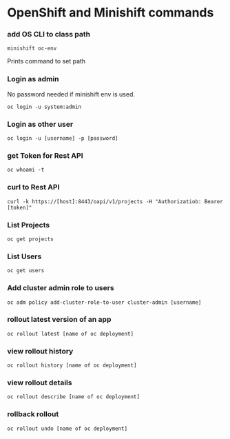 # OpenShift and Minishift commands 
### add OS CLI to class path
```
minishift oc-env
```
Prints command to set path
### Login as admin
No password needed if minishift env is used.
```
oc login -u system:admin
```
### Login as other user
```
oc login -u [username] -p [password]
```
### get Token for Rest API
```
oc whoami -t
```
### curl to Rest API
```
curl -k https://[host]:8443/oapi/v1/projects -H "Authorizatiob: Bearer [token]"
```
### List Projects
```
oc get projects
```
### List Users
```
oc get users
```
### Add cluster admin role to users
```
oc adm policy add-cluster-role-to-user cluster-admin [username]
```
### rollout latest version of an app
```
oc rollout latest [name of oc deployment]
```
### view rollout history
```
oc rollout history [name of oc deployment]
```
### view rollout details
```
oc rollout describe [name of oc deployment]
```
### rollback rollout 
```
oc rollout undo [name of oc deployment]
```
